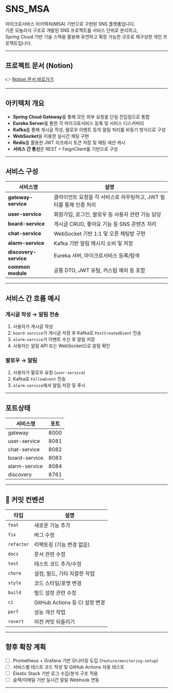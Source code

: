 # SNS_MSA

마이크로서비스 아키텍처(MSA) 기반으로 구현된 SNS 플랫폼입니다.  
기존 모놀리식 구조로 개발된 SNS 프로젝트를 서비스 단위로 분리하고,  
Spring Cloud 기반 기술 스택을 활용해 유연하고 확장 가능한 구조로 재구성한 개인 프로젝트입니다.

---

## 프로젝트 문서 (Notion)

👉 [Notion 문서 바로가기](https://www.notion.so/SNS-9131d472ec2745659f969c0ed0350f23)

---

## 아키텍처 개요

- **Spring Cloud Gateway**를 통해 모든 외부 요청을 단일 진입점으로 통합
- **Eureka Server**를 통한 각 마이크로서비스 등록 및 서비스 디스커버리
- **Kafka**를 통해 게시글 작성, 팔로우 이벤트 등의 알림 처리를 비동기 방식으로 구성
- **WebSocket**을 이용한 실시간 채팅 구현
- **Redis**를 활용한 JWT 리프레시 토큰 저장 및 채팅 세션 캐시
- **서비스 간 통신**은 REST + FeignClient를 기반으로 구성

---

## 서비스 구성

| 서비스명         | 설명 |
|------------------|------|
| **gateway-service** | 클라이언트 요청을 각 서비스로 라우팅하고, JWT 필터를 통해 인증 처리 |
| **user-service**     | 회원가입, 로그인, 팔로우 등 사용자 관련 기능 담당 |
| **board-service**    | 게시글 CRUD, 좋아요 기능 등 SNS 콘텐츠 처리 |
| **chat-service**     | WebSocket 기반 1:1 및 오픈 채팅방 구현 |
| **alarm-service**    | Kafka 기반 알림 메시지 소비 및 저장 |
| **discovery-service**| Eureka 서버, 마이크로서비스 등록/탐색 |
| **common module**    | 공통 DTO, JWT 유틸, 커스텀 예외 등 포함 |

---

## 서비스 간 흐름 예시

### 게시글 작성 → 알림 전송

1. 사용자가 게시글 작성
2. `board-service`가 게시글 저장 후 Kafka로 `PostCreatedEvent` 전송
3. `alarm-service`가 이벤트 수신 후 알림 저장
4. 사용자는 알림 API 또는 WebSocket으로 알림 확인

### 팔로우 → 알림

1. 사용자가 팔로우 요청 (`user-service`)
2. Kafka로 `FollowEvent` 전송
3. `alarm-service`에서 알림 저장 및 푸시

---
## 포트상태


| 서비스명       | 포트 |
|----------------|------|
| gateway        | 8000 |
| user-service   | 8081 |
| chat-service   | 8082 |
| board-service  | 8083 |
| alarm-service  | 8084 |
| discovery      | 8761 |

---

## 💬 커밋 컨벤션

| 타입 | 설명 |
|------|------|
| `feat` | 새로운 기능 추가 |
| `fix` | 버그 수정 |
| `refactor` | 리팩토링 (기능 변경 없음) |
| `docs` | 문서 관련 수정 |
| `test` | 테스트 코드 추가/수정 |
| `chore` | 설정, 빌드, 기타 자잘한 작업 |
| `style` | 코드 스타일/포맷 변경 |
| `build` | 빌드 설정 관련 수정 |
| `ci` | GitHub Actions 등 CI 설정 변경 |
| `perf` | 성능 개선 작업 |
| `revert` | 이전 커밋 되돌리기 |

---
## 향후 확장 계획

- [ ] Prometheus + Grafana 기반 모니터링 도입 (`feature/monitoring-setup`)
- [ ] 서비스별 테스트 코드 작성 및 GitHub Actions 자동 테스트
- [ ] Elastic Stack 기반 로그 수집/분석 구조 적용
- [ ] 슬랙/이메일 기반 실시간 알림 Webhook 연동

---
